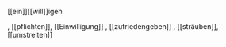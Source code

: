 [[ein]][[will]]igen

, [[pflichten]], [[Einwilligung]]
, [[zufriedengeben]]
, [[sträuben]], [[umstreiten]]